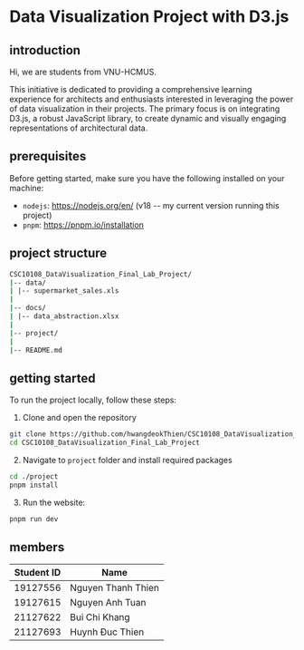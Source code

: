 # Data Visualization Project with D3.js

## introduction

Hi, we are students from VNU-HCMUS.

This initiative is dedicated to providing a comprehensive learning experience for architects and enthusiasts interested in leveraging the power of data visualization in their projects. The primary focus is on integrating D3.js, a robust JavaScript library, to create dynamic and visually engaging representations of architectural data.

## prerequisites

Before getting started, make sure you have the following installed on your machine:

-   `nodejs`: https://nodejs.org/en/ (v18 -- my current version running this project)
-   `pnpm`: https://pnpm.io/installation

## project structure

```bash
CSC10108_DataVisualization_Final_Lab_Project/
|-- data/
| |-- supermarket_sales.xls
|
|-- docs/
| |-- data_abstraction.xlsx
|
|-- project/
|
|-- README.md
```

## getting started

To run the project locally, follow these steps:

1. Clone and open the repository

```bash
git clone https://github.com/hwangdeokThien/CSC10108_DataVisualization_Final_Lab_Project.git
cd CSC10108_DataVisualization_Final_Lab_Project
```

2. Navigate to `project` folder and install required packages

```bash
cd ./project
pnpm install
```

3. Run the website:

```bash
pnpm run dev
```

## members

| Student ID | Name               |
| ---------- | ------------------ |
| 19127556   | Nguyen Thanh Thien |
| 19127615   | Nguyen Anh Tuan    |
| 21127622   | Bui Chi Khang      |
| 21127693   | Huynh Đuc Thien    |
